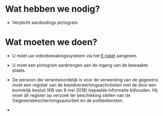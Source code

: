 # Wat hebben we nodig?

- Verplicht aanduidings pictogram

# Wat moeten we doen?

- U moet uw videobewakingssysteem via het [E-loket](www.aangiftecamera.be) aangeven.

- U moet een pictogram aanbrengen aan de ingang van de bewaakte plaats.

- De persoon die verantwoordelijk is voor de verwerking van de gegevens moet
een register van de beeldverwerkingsactiviteiten met de door een koninklijk besluit (KB van 8 mei 2018) bepaalde informatie bijhouden. Hij moet dit register op verzoek ter beschikking stellen van de Gegevensbeschermingsautoriteit en de politiediensten.

-  